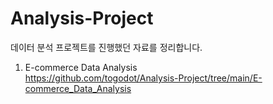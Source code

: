 # Analysis-Project

데이터 분석 프로젝트를 진행했던 자료를 정리합니다.  

1. E-commerce Data Analysis  
<https://github.com/togodot/Analysis-Project/tree/main/E-commerce_Data_Analysis>
